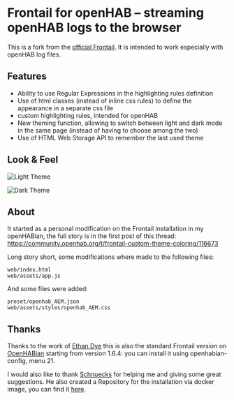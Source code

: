 # Frontail for openHAB – streaming openHAB logs to the browser

This is a fork from the [official Frontail](https://github.com/mthenw/frontail). It is intended to work especially with openHAB log files.


## Features

* Ability to use Regular Expressions in the highlighting rules definition
* Use of html classes (instead of inline css rules) to define the appearance in a separate css file
* custom highlighting rules, intended for openHAB
* New theming function, allowing to switch between light and dark mode in the same page (instead of having to choose among the two)
* Use of HTML Web Storage API to remember the last used theme


## Look & Feel

![Light Theme](https://community-openhab-org.s3.dualstack.eu-central-1.amazonaws.com/optimized/3X/4/c/4c7cf71bb4a91b42a5897e8eedae9b40cb69af93_2_690x460.jpeg)

![Dark Theme](https://community-openhab-org.s3.dualstack.eu-central-1.amazonaws.com/optimized/3X/f/c/fcaebc3ca9cb3f182d8d59ef3aa5f322a6fd9a55_2_690x460.jpeg)


## About

It started as a personal modification on the Frontail installation in my openHABian, the full story is in the first post of this thread:
https://community.openhab.org/t/frontail-custom-theme-coloring/116673

Long story short, some modifications where made to the following files:
```
web/index.html
web/assets/app.js
```

And some files were added:
```
preset/openhab_AEM.json
web/assets/styles/openhab_AEM.css
```


## Thanks

Thanks to the work of [Ethan Dye](https://github.com/ecdye) this is also the standard Frontail version on [OpenHABian](https://github.com/openhab/openhabian) starting from version 1.6.4: you can install it using openhabian-config, menu 21.

I would also like to thank [Schnuecks](https://github.com/Schnuecks) for helping me and giving some great suggestions. He also created a Repository for the installation via docker image, you can find it [here](https://github.com/Schnuecks/frontail).

